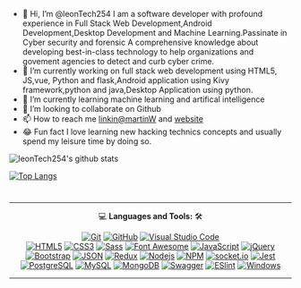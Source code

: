 - 👋 Hi, I’m @leonTech254
I am a software developer with profound experience in Full Stack Web Development,Android Development,Desktop Development and Machine Learning.Passinate in Cyber security and forensic  A comprehensive knowledge about developing best-in-class technology to help organizations and govement agencies to detect and curb cyber crime.
- 👀 I’m currently working on full stack web development using HTML5, JS,vue, Python and flask,Android application using Kivy framework,python and java,Desktop Application using python.
- 🌱 I’m currently learning machine learning and artifical intelligence
- 💞️ I’m looking to collaborate on Github
- 📫 How to reach me [linkin@martinW](https://www.linkedin.com/in/martin-muruthi-0b7945234/)  and [website](https://leonteqsecurity.com/)
- :joy: Fun fact I love learning new hacking technics concepts and usually spend my leisure time by doing so.

![leonTech254's github stats](https://github-readme-stats.vercel.app/api?username=leonTech254&theme=midnight-purple&show_icons=true)
<!-- ![leonTech254's github stats](https://github-readme-stats.vercel.app/api?username=anuraghazra&theme=dark&show_icons=true) -->

[![Top Langs](https://github-readme-stats.vercel.app/api/top-langs/?username=leonTech254&theme=midnight-purple&show_icons=true)](https://github.com/leonTech254/github-readme-stats)
<!--
leonTech254/leonTech254 is a ✨ special ✨ repository because its `README.md` (this file) appears on your GitHub profile.
You can click the Preview link to take a look at your changes.
--->
# 

<div align="center">
  <hr>
  <p dir="auto"><g-emoji class="g-emoji" alias="computer" fallback-src="https://github.githubassets.com/images/icons/emoji/unicode/1f4bb.png">💻</g-emoji> <strong>Languages and Tools:</strong> <g-emoji class="g-emoji" alias="hammer_and_wrench" fallback-src="https://github.githubassets.com/images/icons/emoji/unicode/1f6e0.png">🛠️</g-emoji><br></p>
  
  <p dir="auto"><a target="_blank" rel="noopener noreferrer nofollow" href="https://camo.githubusercontent.com/1653a6adb5c43f70651b03c543bf1bc9e5fdf4a90462405095881952aea12acf/68747470733a2f2f696d672e736869656c64732e696f2f62616467652f2d4769742d3030303030303f7374796c653d666c6174266c6f676f3d676974266c6f676f436f6c6f723d463035303332266c6162656c436f6c6f723d666666666666"><img src="https://camo.githubusercontent.com/1653a6adb5c43f70651b03c543bf1bc9e5fdf4a90462405095881952aea12acf/68747470733a2f2f696d672e736869656c64732e696f2f62616467652f2d4769742d3030303030303f7374796c653d666c6174266c6f676f3d676974266c6f676f436f6c6f723d463035303332266c6162656c436f6c6f723d666666666666" alt="Git" data-canonical-src="https://img.shields.io/badge/-Git-000000?style=flat&amp;logo=git&amp;logoColor=F05032&amp;labelColor=ffffff" style="max-width: 100%;"></a>
  <a target="_blank" rel="noopener noreferrer nofollow" href="https://camo.githubusercontent.com/8728a04f7d4a274561b63529af91b3c6241b9f02eaf879aa5795142adad3fdcc/68747470733a2f2f696d672e736869656c64732e696f2f62616467652f2d4769744875622d3030303030303f7374796c653d666c6174266c6f676f3d676974687562266c6f676f436f6c6f723d303030303030266c6162656c436f6c6f723d666666666666"><img src="https://camo.githubusercontent.com/8728a04f7d4a274561b63529af91b3c6241b9f02eaf879aa5795142adad3fdcc/68747470733a2f2f696d672e736869656c64732e696f2f62616467652f2d4769744875622d3030303030303f7374796c653d666c6174266c6f676f3d676974687562266c6f676f436f6c6f723d303030303030266c6162656c436f6c6f723d666666666666" alt="GitHub" data-canonical-src="https://img.shields.io/badge/-GitHub-000000?style=flat&amp;logo=github&amp;logoColor=000000&amp;labelColor=ffffff" style="max-width: 100%;"></a>
  <a target="_blank" rel="noopener noreferrer nofollow" href="https://camo.githubusercontent.com/075e998728c1c9759b9d5f3e0475092c0d41cd3f2d9ca24bebe69c98c3b47d31/68747470733a2f2f696d672e736869656c64732e696f2f62616467652f2d5653436f64652d3030303030303f7374796c653d666c6174266c6f676f3d76697375616c2d73747564696f2d636f6465266c6162656c436f6c6f723d303037414343"><img src="https://camo.githubusercontent.com/075e998728c1c9759b9d5f3e0475092c0d41cd3f2d9ca24bebe69c98c3b47d31/68747470733a2f2f696d672e736869656c64732e696f2f62616467652f2d5653436f64652d3030303030303f7374796c653d666c6174266c6f676f3d76697375616c2d73747564696f2d636f6465266c6162656c436f6c6f723d303037414343" alt="Visual Studio Code" data-canonical-src="https://img.shields.io/badge/-VSCode-000000?style=flat&amp;logo=visual-studio-code&amp;labelColor=007ACC" style="max-width: 100%;"></a>
  <br>
    <a target="_blank" rel="noopener noreferrer nofollow" href="https://camo.githubusercontent.com/abedb1ff88fca4003da0fe4deb5dc44f75f688c06f1fb950694dc0a5eb182107/68747470733a2f2f696d672e736869656c64732e696f2f62616467652f2d48544d4c352d3030303030303f7374796c653d666c6174266c6f676f3d68746d6c35266c6f676f436f6c6f723d666666666666266c6162656c436f6c6f723d453334463236"><img src="https://camo.githubusercontent.com/abedb1ff88fca4003da0fe4deb5dc44f75f688c06f1fb950694dc0a5eb182107/68747470733a2f2f696d672e736869656c64732e696f2f62616467652f2d48544d4c352d3030303030303f7374796c653d666c6174266c6f676f3d68746d6c35266c6f676f436f6c6f723d666666666666266c6162656c436f6c6f723d453334463236" alt="HTML5" data-canonical-src="https://img.shields.io/badge/-HTML5-000000?style=flat&amp;logo=html5&amp;logoColor=ffffff&amp;labelColor=E34F26" style="max-width: 100%;"></a>
  <a target="_blank" rel="noopener noreferrer nofollow" href="https://camo.githubusercontent.com/cf8c6d8c66fafdffd2d1de7dc2322ea277c7fff2ba7a25e484542977bdc95e5e/68747470733a2f2f696d672e736869656c64732e696f2f62616467652f2d435353332d3030303030303f7374796c653d666c6174266c6f676f3d63737333266c6f676f436f6c6f723d666666666666266c6162656c436f6c6f723d313537324236"><img src="https://camo.githubusercontent.com/cf8c6d8c66fafdffd2d1de7dc2322ea277c7fff2ba7a25e484542977bdc95e5e/68747470733a2f2f696d672e736869656c64732e696f2f62616467652f2d435353332d3030303030303f7374796c653d666c6174266c6f676f3d63737333266c6f676f436f6c6f723d666666666666266c6162656c436f6c6f723d313537324236" alt="CSS3" data-canonical-src="https://img.shields.io/badge/-CSS3-000000?style=flat&amp;logo=css3&amp;logoColor=ffffff&amp;labelColor=1572B6" style="max-width: 100%;"></a>
  <a target="_blank" rel="noopener noreferrer nofollow" href="https://camo.githubusercontent.com/b408f36e6722bacaa03668d427418b0ee761be8169096a60025e2f61c9f710f0/68747470733a2f2f696d672e736869656c64732e696f2f62616467652f2d536173732d3030303030303f7374796c653d666c6174266c6f676f3d73617373266c6f676f436f6c6f723d666666666666266c6162656c436f6c6f723d253233434336363939"><img src="https://camo.githubusercontent.com/b408f36e6722bacaa03668d427418b0ee761be8169096a60025e2f61c9f710f0/68747470733a2f2f696d672e736869656c64732e696f2f62616467652f2d536173732d3030303030303f7374796c653d666c6174266c6f676f3d73617373266c6f676f436f6c6f723d666666666666266c6162656c436f6c6f723d253233434336363939" alt="Sass" data-canonical-src="https://img.shields.io/badge/-Sass-000000?style=flat&amp;logo=sass&amp;logoColor=ffffff&amp;labelColor=%23CC6699" style="max-width: 100%;"></a>
  <a target="_blank" rel="noopener noreferrer nofollow" href="https://camo.githubusercontent.com/4175e14510332bcd5b1d85c8f430b090108152a4f32afbb7440d7b60b32cc3ef/68747470733a2f2f696d672e736869656c64732e696f2f62616467652f2d666f6e74253230617765736f6d652d3030303030303f7374796c653d666c6174266c6f676f3d666f6e742d617765736f6d65266c6f676f436f6c6f723d333339414630266c6162656c436f6c6f723d666666666666"><img src="https://camo.githubusercontent.com/4175e14510332bcd5b1d85c8f430b090108152a4f32afbb7440d7b60b32cc3ef/68747470733a2f2f696d672e736869656c64732e696f2f62616467652f2d666f6e74253230617765736f6d652d3030303030303f7374796c653d666c6174266c6f676f3d666f6e742d617765736f6d65266c6f676f436f6c6f723d333339414630266c6162656c436f6c6f723d666666666666" alt="Font Awesome" data-canonical-src="https://img.shields.io/badge/-font%20awesome-000000?style=flat&amp;logo=font-awesome&amp;logoColor=339AF0&amp;labelColor=ffffff" style="max-width: 100%;"></a>
  <a target="_blank" rel="noopener noreferrer nofollow" href="https://camo.githubusercontent.com/ddbeaac0298ab7864fff9ed11ff78cc48623e4ff75b6ba770ceeb80fb2aa9685/68747470733a2f2f696d672e736869656c64732e696f2f62616467652f2d4a6176615363726970742d3030303030303f7374796c653d666c6174266c6f676f3d6a617661736372697074"><img src="https://camo.githubusercontent.com/ddbeaac0298ab7864fff9ed11ff78cc48623e4ff75b6ba770ceeb80fb2aa9685/68747470733a2f2f696d672e736869656c64732e696f2f62616467652f2d4a6176615363726970742d3030303030303f7374796c653d666c6174266c6f676f3d6a617661736372697074" alt="JavaScript" data-canonical-src="https://img.shields.io/badge/-JavaScript-000000?style=flat&amp;logo=javascript" style="max-width: 100%;"></a>
  <a target="_blank" rel="noopener noreferrer nofollow" href="https://camo.githubusercontent.com/524950a0241d8429cd4a727b9b990ebcb833eb60e71f9eb3265ad5b730d510c0/68747470733a2f2f696d672e736869656c64732e696f2f62616467652f2d6a51756572792d3030303030303f7374796c653d666c6174266c6f676f3d6a5175657279266c6f676f436f6c6f723d303736394144266c6162656c436f6c6f723d666666666666"><img src="https://camo.githubusercontent.com/524950a0241d8429cd4a727b9b990ebcb833eb60e71f9eb3265ad5b730d510c0/68747470733a2f2f696d672e736869656c64732e696f2f62616467652f2d6a51756572792d3030303030303f7374796c653d666c6174266c6f676f3d6a5175657279266c6f676f436f6c6f723d303736394144266c6162656c436f6c6f723d666666666666" alt="jQuery" data-canonical-src="https://img.shields.io/badge/-jQuery-000000?style=flat&amp;logo=jQuery&amp;logoColor=0769AD&amp;labelColor=ffffff" style="max-width: 100%;"></a>
  <a target="_blank" rel="noopener noreferrer nofollow" href="https://camo.githubusercontent.com/3ca859fbfb7c877decc686c49a95f557644c0a0e5055300ea344c03fcbf367ac/68747470733a2f2f696d672e736869656c64732e696f2f62616467652f2d426f6f7473747261702d3030303030303f7374796c653d666c6174266c6f676f3d626f6f747374726170266c6f676f436f6c6f723d666666666666266c6162656c436f6c6f723d353633443743"><img src="https://camo.githubusercontent.com/3ca859fbfb7c877decc686c49a95f557644c0a0e5055300ea344c03fcbf367ac/68747470733a2f2f696d672e736869656c64732e696f2f62616467652f2d426f6f7473747261702d3030303030303f7374796c653d666c6174266c6f676f3d626f6f747374726170266c6f676f436f6c6f723d666666666666266c6162656c436f6c6f723d353633443743" alt="Bootstrap" data-canonical-src="https://img.shields.io/badge/-Bootstrap-000000?style=flat&amp;logo=bootstrap&amp;logoColor=ffffff&amp;labelColor=563D7C" style="max-width: 100%;"></a>
  <a target="_blank" rel="noopener noreferrer nofollow" href="https://camo.githubusercontent.com/1b81fe709645a87f22552e3d3c000aaf0babc9bf6e69c4aad84cca06212ea736/68747470733a2f2f696d672e736869656c64732e696f2f62616467652f2d4a534f4e2d3030303030303f7374796c653d666c6174266c6f676f3d4a534f4e266c6f676f436f6c6f723d303030303030266c6162656c436f6c6f723d666666666666"><img src="https://camo.githubusercontent.com/1b81fe709645a87f22552e3d3c000aaf0babc9bf6e69c4aad84cca06212ea736/68747470733a2f2f696d672e736869656c64732e696f2f62616467652f2d4a534f4e2d3030303030303f7374796c653d666c6174266c6f676f3d4a534f4e266c6f676f436f6c6f723d303030303030266c6162656c436f6c6f723d666666666666" alt="JSON" data-canonical-src="https://img.shields.io/badge/-JSON-000000?style=flat&amp;logo=JSON&amp;logoColor=000000&amp;labelColor=ffffff" style="max-width: 100%;"></a>
  <a target="_blank" rel="noopener noreferrer nofollow" href="https://camo.githubusercontent.com/088e74e82e04ba409bd1b369013e3689b3119a8e9d5201f861f635752b6fb864/68747470733a2f2f696d672e736869656c64732e696f2f62616467652f2d52656475782d3030303030303f7374796c653d666c6174266c6f676f3d7265647578266c6f676f436f6c6f723d373634414243266c6162656c436f6c6f723d666666666666"><img src="https://camo.githubusercontent.com/088e74e82e04ba409bd1b369013e3689b3119a8e9d5201f861f635752b6fb864/68747470733a2f2f696d672e736869656c64732e696f2f62616467652f2d52656475782d3030303030303f7374796c653d666c6174266c6f676f3d7265647578266c6f676f436f6c6f723d373634414243266c6162656c436f6c6f723d666666666666" alt="Redux" data-canonical-src="https://img.shields.io/badge/-Redux-000000?style=flat&amp;logo=redux&amp;logoColor=764ABC&amp;labelColor=ffffff" style="max-width: 100%;"></a>
  <a target="_blank" rel="noopener noreferrer nofollow" href="https://camo.githubusercontent.com/c12c57fce17b030ac7cc0f25d04f278e4f3e53535134f28b61432be5a2964a01/68747470733a2f2f696d672e736869656c64732e696f2f62616467652f2d4e6f64656a732d3030303030303f7374796c653d666c6174266c6f676f3d4e6f64652e6a73"><img src="https://camo.githubusercontent.com/c12c57fce17b030ac7cc0f25d04f278e4f3e53535134f28b61432be5a2964a01/68747470733a2f2f696d672e736869656c64732e696f2f62616467652f2d4e6f64656a732d3030303030303f7374796c653d666c6174266c6f676f3d4e6f64652e6a73" alt="Nodejs" data-canonical-src="https://img.shields.io/badge/-Nodejs-000000?style=flat&amp;logo=Node.js" style="max-width: 100%;"></a>
  <a target="_blank" rel="noopener noreferrer nofollow" href="https://camo.githubusercontent.com/12bedbb704fab34f894637a13cae58f5774049fc1270627e2439f325d6aafbea/68747470733a2f2f696d672e736869656c64732e696f2f62616467652f2d6e706d2d3030303030303f7374796c653d666c6174266c6f676f3d6e706d266c6162656c436f6c6f723d666666666666"><img src="https://camo.githubusercontent.com/12bedbb704fab34f894637a13cae58f5774049fc1270627e2439f325d6aafbea/68747470733a2f2f696d672e736869656c64732e696f2f62616467652f2d6e706d2d3030303030303f7374796c653d666c6174266c6f676f3d6e706d266c6162656c436f6c6f723d666666666666" alt="NPM" data-canonical-src="https://img.shields.io/badge/-npm-000000?style=flat&amp;logo=npm&amp;labelColor=ffffff" style="max-width: 100%;"></a>
  <a target="_blank" rel="noopener noreferrer nofollow" href="https://camo.githubusercontent.com/fc6244db5d98a8d02d42256c4db7f0dd487ee6e7f2c2da4ca71ba581b56857ea/68747470733a2f2f696d672e736869656c64732e696f2f62616467652f2d536f636b65742e496f2d3030303030303f7374796c653d666c6174266c6f676f3d736f636b65742e696f266c6f676f436f6c6f723d303030303030266c6162656c436f6c6f723d666666666666"><img src="https://camo.githubusercontent.com/fc6244db5d98a8d02d42256c4db7f0dd487ee6e7f2c2da4ca71ba581b56857ea/68747470733a2f2f696d672e736869656c64732e696f2f62616467652f2d536f636b65742e496f2d3030303030303f7374796c653d666c6174266c6f676f3d736f636b65742e696f266c6f676f436f6c6f723d303030303030266c6162656c436f6c6f723d666666666666" alt="socket.io" data-canonical-src="https://img.shields.io/badge/-Socket.Io-000000?style=flat&amp;logo=socket.io&amp;logoColor=000000&amp;labelColor=ffffff" style="max-width: 100%;"></a>
  <a target="_blank" rel="noopener noreferrer nofollow" href="https://camo.githubusercontent.com/4889c6779bb168128c012643a98eb9fea140c446bf867f1288ff0da28af1cd98/68747470733a2f2f696d672e736869656c64732e696f2f62616467652f2d4a6573742d3030303030303f7374796c653d666c6174266c6f676f3d4a657374266c6f676f436f6c6f723d433231333235266c6162656c436f6c6f723d666666666666"><img src="https://camo.githubusercontent.com/4889c6779bb168128c012643a98eb9fea140c446bf867f1288ff0da28af1cd98/68747470733a2f2f696d672e736869656c64732e696f2f62616467652f2d4a6573742d3030303030303f7374796c653d666c6174266c6f676f3d4a657374266c6f676f436f6c6f723d433231333235266c6162656c436f6c6f723d666666666666" alt="Jest" data-canonical-src="https://img.shields.io/badge/-Jest-000000?style=flat&amp;logo=Jest&amp;logoColor=C21325&amp;labelColor=ffffff" style="max-width: 100%;"></a>
  <a target="_blank" rel="noopener noreferrer nofollow" href="https://camo.githubusercontent.com/d4259a7e028278eab03107887b80dca89417ed30019a23a659892f5bcc5c4362/68747470733a2f2f696d672e736869656c64732e696f2f62616467652f2d506f737467726553514c2d3030303030303f7374796c653d666c6174266c6f676f3d706f737467726573716c266c6f676f436f6c6f723d666666666666266c6162656c436f6c6f723d333336373931"><img src="https://camo.githubusercontent.com/d4259a7e028278eab03107887b80dca89417ed30019a23a659892f5bcc5c4362/68747470733a2f2f696d672e736869656c64732e696f2f62616467652f2d506f737467726553514c2d3030303030303f7374796c653d666c6174266c6f676f3d706f737467726573716c266c6f676f436f6c6f723d666666666666266c6162656c436f6c6f723d333336373931" alt="PostgreSQL" data-canonical-src="https://img.shields.io/badge/-PostgreSQL-000000?style=flat&amp;logo=postgresql&amp;logoColor=ffffff&amp;labelColor=336791" style="max-width: 100%;"></a>
  <a target="_blank" rel="noopener noreferrer nofollow" href="https://camo.githubusercontent.com/47f9afbe97de9dd321d0ee3327179957305339dd43fb24c88cdb603baa3d8e10/68747470733a2f2f696d672e736869656c64732e696f2f62616467652f2d4d7953514c2d3030303030303f7374796c653d666c6174266c6f676f3d6d7973716c266c6162656c436f6c6f723d666666666666"><img src="https://camo.githubusercontent.com/47f9afbe97de9dd321d0ee3327179957305339dd43fb24c88cdb603baa3d8e10/68747470733a2f2f696d672e736869656c64732e696f2f62616467652f2d4d7953514c2d3030303030303f7374796c653d666c6174266c6f676f3d6d7973716c266c6162656c436f6c6f723d666666666666" alt="MySQL" data-canonical-src="https://img.shields.io/badge/-MySQL-000000?style=flat&amp;logo=mysql&amp;labelColor=ffffff" style="max-width: 100%;"></a>
  <a target="_blank" rel="noopener noreferrer nofollow" href="https://camo.githubusercontent.com/e0d8dede7d6493069f956bb95a3c150d4b650f7cd265009800f132c4c760d45b/68747470733a2f2f696d672e736869656c64732e696f2f62616467652f2d4d6f6e676f44422d3030303030303f7374796c653d666c6174266c6f676f3d6d6f6e676f6462266c6162656c436f6c6f723d666666666666"><img src="https://camo.githubusercontent.com/e0d8dede7d6493069f956bb95a3c150d4b650f7cd265009800f132c4c760d45b/68747470733a2f2f696d672e736869656c64732e696f2f62616467652f2d4d6f6e676f44422d3030303030303f7374796c653d666c6174266c6f676f3d6d6f6e676f6462266c6162656c436f6c6f723d666666666666" alt="MongoDB" data-canonical-src="https://img.shields.io/badge/-MongoDB-000000?style=flat&amp;logo=mongodb&amp;labelColor=ffffff" style="max-width: 100%;"></a>
  <a target="_blank" rel="noopener noreferrer nofollow" href="https://camo.githubusercontent.com/175450633e029af13bae1ff67e553d612ae3a628acfbc6e21627fbee8fa43eee/68747470733a2f2f696d672e736869656c64732e696f2f62616467652f2d537761676765722d3030303030303f7374796c653d666c6174266c6f676f3d73776167676572"><img src="https://camo.githubusercontent.com/175450633e029af13bae1ff67e553d612ae3a628acfbc6e21627fbee8fa43eee/68747470733a2f2f696d672e736869656c64732e696f2f62616467652f2d537761676765722d3030303030303f7374796c653d666c6174266c6f676f3d73776167676572" alt="Swagger" data-canonical-src="https://img.shields.io/badge/-Swagger-000000?style=flat&amp;logo=swagger" style="max-width: 100%;"></a>
  <a target="_blank" rel="noopener noreferrer nofollow" href="https://camo.githubusercontent.com/426296bc11e34137551e7662406f75237dd9ec49ddf5eca90ebcb1b3c4f3ef27/68747470733a2f2f696d672e736869656c64732e696f2f62616467652f2d45536c696e742d3030303030303f7374796c653d666c6174266c6f676f3d45536c696e74266c6162656c436f6c6f723d344233324333"><img src="https://camo.githubusercontent.com/426296bc11e34137551e7662406f75237dd9ec49ddf5eca90ebcb1b3c4f3ef27/68747470733a2f2f696d672e736869656c64732e696f2f62616467652f2d45536c696e742d3030303030303f7374796c653d666c6174266c6f676f3d45536c696e74266c6162656c436f6c6f723d344233324333" alt="ESlint" data-canonical-src="https://img.shields.io/badge/-ESlint-000000?style=flat&amp;logo=ESlint&amp;labelColor=4B32C3" style="max-width: 100%;"></a>
  <a target="_blank" rel="noopener noreferrer nofollow" href="https://camo.githubusercontent.com/737203033bd9e4a9826ae625fa970fd56277e55f2bd539d232ed3253e05d74e9/68747470733a2f2f696d672e736869656c64732e696f2f62616467652f2d57696e646f77732d3030303030303f7374796c653d666c6174266c6f676f3d77696e646f7773266c6f676f436f6c6f723d666666666666266c6162656c436f6c6f723d303037384436"><img src="https://camo.githubusercontent.com/737203033bd9e4a9826ae625fa970fd56277e55f2bd539d232ed3253e05d74e9/68747470733a2f2f696d672e736869656c64732e696f2f62616467652f2d57696e646f77732d3030303030303f7374796c653d666c6174266c6f676f3d77696e646f7773266c6f676f436f6c6f723d666666666666266c6162656c436f6c6f723d303037384436" alt="Windows" data-canonical-src="https://img.shields.io/badge/-Windows-000000?style=flat&amp;logo=windows&amp;logoColor=ffffff&amp;labelColor=0078D6" style="max-width: 100%;"></a></p>
    

  <hr>
 </div>
